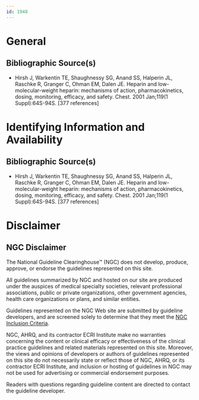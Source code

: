 ```yaml
---
id: 1948
---
```


# General

## Bibliographic Source(s)

- Hirsh J, Warkentin TE, Shaughnessy SG, Anand SS, Halperin JL, Raschke R, Granger C, Ohman EM, Dalen JE. Heparin and low-molecular-weight heparin: mechanisms of action, pharmacokinetics, dosing, monitoring, efficacy, and safety. Chest. 2001 Jan;119(1 Suppl):64S-94S. [377 references]

# Identifying Information and Availability

## Bibliographic Source(s)

- Hirsh J, Warkentin TE, Shaughnessy SG, Anand SS, Halperin JL, Raschke R, Granger C, Ohman EM, Dalen JE. Heparin and low-molecular-weight heparin: mechanisms of action, pharmacokinetics, dosing, monitoring, efficacy, and safety. Chest. 2001 Jan;119(1 Suppl):64S-94S. [377 references]

# Disclaimer

## NGC Disclaimer

The National Guideline Clearinghouse™ (NGC) does not develop, produce, approve, or endorse the guidelines represented on this site.

All guidelines summarized by NGC and hosted on our site are produced under the auspices of medical specialty societies, relevant professional associations, public or private organizations, other government agencies, health care organizations or plans, and similar entities.

Guidelines represented on the NGC Web site are submitted by guideline developers, and are screened solely to determine that they meet the [NGC Inclusion Criteria](/help-and-about/summaries/inclusion-criteria).

NGC, AHRQ, and its contractor ECRI Institute make no warranties concerning the content or clinical efficacy or effectiveness of the clinical practice guidelines and related materials represented on this site. Moreover, the views and opinions of developers or authors of guidelines represented on this site do not necessarily state or reflect those of NGC, AHRQ, or its contractor ECRI Institute, and inclusion or hosting of guidelines in NGC may not be used for advertising or commercial endorsement purposes.

Readers with questions regarding guideline content are directed to contact the guideline developer.

